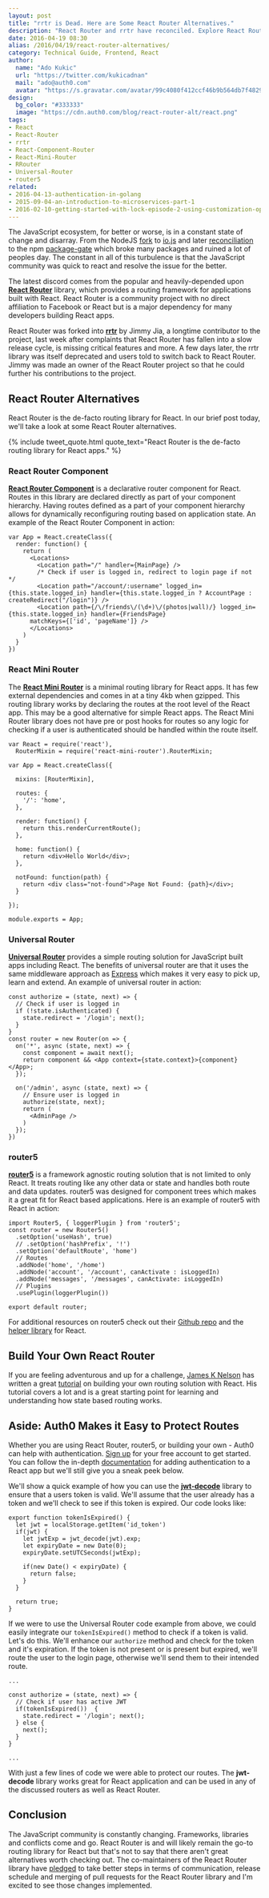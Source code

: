 ```yaml
---
layout: post
title: "rrtr is Dead. Here are Some React Router Alternatives."
description: "React Router and rrtr have reconciled. Explore React Router alternatives and learn how to use them in your apps."
date: 2016-04-19 08:30
alias: /2016/04/19/react-router-alternatives/
category: Technical Guide, Frontend, React
author: 
  name: "Ado Kukic"
  url: "https://twitter.com/kukicadnan"
  mail: "ado@auth0.com"
  avatar: "https://s.gravatar.com/avatar/99c4080f412ccf46b9b564db7f482907?s=200"
design: 
  bg_color: "#333333"
  image: "https://cdn.auth0.com/blog/react-router-alt/react.png"
tags: 
- React
- React-Router
- rrtr
- React-Component-Router
- React-Mini-Router
- RRouter
- Universal-Router
- router5
related:
- 2016-04-13-authentication-in-golang
- 2015-09-04-an-introduction-to-microservices-part-1
- 2016-02-10-getting-started-with-lock-episode-2-using-customization-options
---
```


The JavaScript ecosystem, for better or worse, is in a constant state of change and disarray. From the NodeJS [fork](https://iojs.org/en/faq.html) to [io.js](https://iojs.org/en/) and later [reconciliation](https://nodejs.org/en/blog/announcements/foundation-v4-announce/) to the npm [package-gate](http://blog.npmjs.org/post/141577284765/kik-left-pad-and-npm) which broke many packages and ruined a lot of peoples day. The constant in all of this turbulence is that the JavaScript community was quick to react and resolve the issue for the better.

The latest discord comes from the popular and heavily-depended upon [**React Router**](https://github.com/reactjs/react-router) library, which provides a routing framework for applications built with React. React Router is a community project with no direct affiliation to Facebook or React but is a major dependency for many developers building React apps.

React Router was forked into [**rrtr**](https://github.com/taion/rrtr) by Jimmy Jia, a longtime contributor to the project, last week after complaints that React Router has fallen into a slow release cycle, is missing critical features and more. A few days later, the rrtr library was itself deprecated and users told to switch back to React Router. Jimmy was made an owner of the React Router project so that he could further his contributions to the project.

## React Router Alternatives

React Router is the de-facto routing library for React. In our brief post today, we'll take a look at some React Router alternatives.

{% include tweet_quote.html quote_text="React Router is the de-facto routing library for React apps." %}

### React Router Component
[**React Router Component**](https://github.com/STRML/react-router-component) is a declarative router component for React. Routes in this library are declared directly as part of your component hierarchy. Having routes defined as a part of your component hierarchy allows for dynamically reconfiguring routing based on application state. An example of the React Router Component in action:

```
var App = React.createClass({
  render: function() {
    return (
      <Locations>
        <Location path="/" handler={MainPage} />
        /* Check if user is logged in, redirect to login page if not */
        <Location path="/account/:username" logged_in={this.state.logged_in} handler={this.state.logged_in ? AccountPage : createRedirect("/login")} />
        <Location path={/\/friends\/(\d+)\/(photos|wall)/} logged_in={this.state.logged_in} handler={FriendsPage}
      matchKeys={['id', 'pageName']} />
      </Locations>
    )
  }
})
```

### React Mini Router

The [**React Mini Router**](https://github.com/larrymyers/react-mini-router) is a minimal routing library for React apps. It has few external dependencies and comes in at a tiny 4kb when gzipped. This routing library works by declaring the routes at the root level of the React app. This may be a good alternative for simple React apps. The React Mini Router library does not have pre or post hooks for routes so any logic for checking if a user is authenticated should be handled within the route itself.

```
var React = require('react'),
  RouterMixin = require('react-mini-router').RouterMixin;

var App = React.createClass({

  mixins: [RouterMixin],

  routes: {
    '/': 'home',
  },

  render: function() {
    return this.renderCurrentRoute();
  },

  home: function() {
    return <div>Hello World</div>;
  },

  notFound: function(path) {
    return <div class="not-found">Page Not Found: {path}</div>;
  }

});

module.exports = App;
```

### Universal Router

[**Universal Router**](https://www.kriasoft.com/universal-router/) provides a simple routing solution for JavaScript built apps including React. The benefits of universal router are that it uses the same middleware approach as [Express](http://expressjs.com/) which makes it very easy to pick up, learn and extend. An example of universal router in action:

```
const authorize = (state, next) => {
  // Check if user is logged in
  if (!state.isAuthenticated) {
    state.redirect = '/login'; next();
  }
}
const router = new Router(on => {
  on('*', async (state, next) => {
    const component = await next();
    return component && <App context={state.context}>{component}</App>;
  });
  
  on('/admin', async (state, next) => {
    // Ensure user is logged in
    authorize(state, next);
    return (
      <AdminPage />
    )
  });
})
```


### router5

[**router5**](http://router5.github.io/) is a framework agnostic routing solution that is not limited to only React. It treats routing like any other data or state and handles both route and data updates. router5 was designed for component trees which makes it a great fit for React based applications. Here is an example of router5 with React in action:

```
import Router5, { loggerPlugin } from 'router5';
const router = new Router5()
  .setOption('useHash', true)
  // .setOption('hashPrefix', '!')
  .setOption('defaultRoute', 'home')
  // Routes
  .addNode('home', '/home')
  .addNode('account', '/account', canActivate : isLoggedIn)
  .addNode('messages', '/messages', canActivate: isLoggedIn)
  // Plugins
  .usePlugin(loggerPlugin())
  
export default router;
```

For additional resources on router5 check out their [Github repo](https://github.com/router5/router5) and the [helper library](https://github.com/router5/react-router5) for React.

## Build Your Own React Router

If you are feeling adventurous and up for a challenge, [James K Nelson](https://twitter.com/james_k_nelson) has written a great [tutorial](http://jamesknelson.com/routing-with-raw-react/) on building your own routing solution with React. His tutorial covers a lot and is a great starting point for learning and understanding how state based routing works.

## Aside: Auth0 Makes it Easy to Protect Routes

Whether you are using React Router, router5, or building your own - Auth0 can help with authentication. [Sign up](https://auth0.com/signup) for your free account to get started. You can follow the in-depth [documentation](https://auth0.com/docs/quickstart/spa/react/no-api) for adding authentication to a React app but we'll still give you a sneak peek below. 

We'll show a quick example of how you can use the [**jwt-decode**](https://github.com/auth0/jwt-decode) library to ensure that a users token is valid. We'll assume that the user already has a token and we'll check to see if this token is expired. Our code looks like:

```
export function tokenIsExpired() {
  let jwt = localStorage.getItem('id_token')
  if(jwt) {
    let jwtExp = jwt_decode(jwt).exp;
    let expiryDate = new Date(0);
    expiryDate.setUTCSeconds(jwtExp);
    
    if(new Date() < expiryDate) {
      return false;
    }
  }

  return true;
}
```

If we were to use the Universal Router code example from above, we could easily integrate our `tokenIsExpired()` method to check if a token is valid. Let's do this. We'll enhance our `authorize` method and check for the token and it's expiration. If the token is not present or is present but expired, we'll route the user to the login page, otherwise we'll send them to their intended route.

```
...

const authorize = (state, next) => {
  // Check if user has active JWT
  if(tokenIsExpired())  {
    state.redirect = '/login'; next();
  } else {
    next();
  }
}

...

```

With just a few lines of code we were able to protect our routes. The **jwt-decode** library works great for React application and can be used in any of the discussed routers as well as React Router.

## Conclusion

The JavaScript community is constantly changing. Frameworks, libraries and conflicts come and go. React Router is and will likely remain the go-to routing library for React but that's not to say that there aren't great alternatives worth checking out. The co-maintainers of the React Router library have [pledged](https://medium.com/rackt-and-roll/rrtr-is-dead-long-live-react-router-ce982f6f1c10#.uc8anqeqb) to take better steps in terms of communication, release schedule and merging of pull requests for the React Router library and I'm excited to see those changes implemented.
